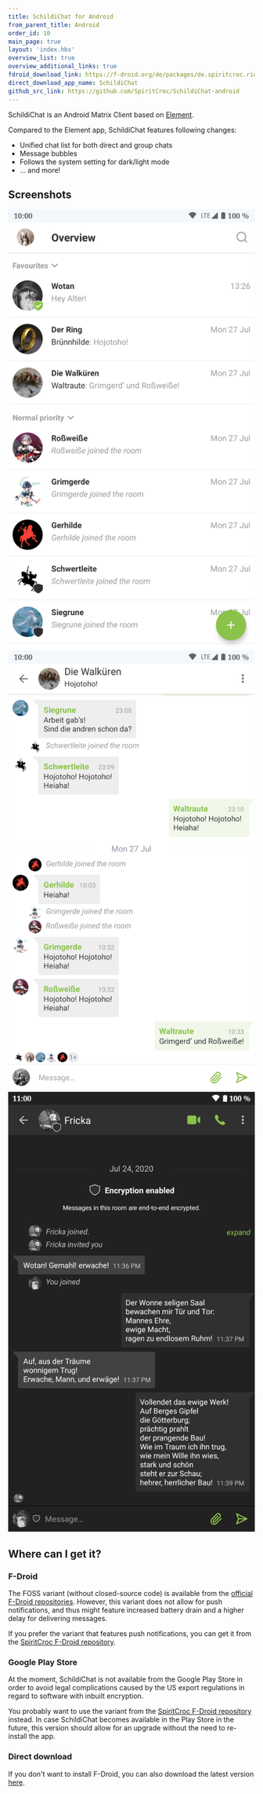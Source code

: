 ```yaml
---
title: SchildiChat for Android
from_parent_title: Android
order_id: 10
main_page: true
layout: 'index.hbs'
overview_list: true
overview_additional_links: true
fdroid_download_link: https://f-droid.org/de/packages/de.spiritcroc.riotx/
direct_download_app_name: SchildiChat
github_src_link: https://github.com/SpiritCroc/SchildiChat-android
---
```


SchildiChat is an Android Matrix Client based on [Element](https://github.com/vector-im/riotX-android).

Compared to the Element app, SchildiChat features following changes:
- Unified chat list for both direct and group chats
- Message bubbles
- Follows the system setting for dark/light mode
- &hellip; and more!


## Screenshots

<div class="screenshot_container">
<!--
<img alt="Screenshot" src="android/1_en-US.png" class="phone_screenshot" onclick="window.open(src, '_self');" />
-->
<img alt="Screenshot" src="img/2_en-US.png" class="phone_screenshot" onclick="window.open(src, '_self');" />
<img alt="Screenshot" src="img/3_en-US.png" class="phone_screenshot" onclick="window.open(src, '_self');" />
<img alt="Screenshot" src="img/4_en-US.png" class="phone_screenshot" onclick="window.open(src, '_self');" />
</div>


## Where can I get it?


### F-Droid

The FOSS variant (without closed-source code) is available from the [official F-Droid repositories](https://f-droid.org/de/packages/de.spiritcroc.riotx/).
However, this variant does not allow for push notifications, and thus might feature increased battery drain and a higher delay for delivering messages.

If you prefer the variant that features push notifications, you can get it from the [SpiritCroc F-Droid repository](install-from-sc_fdroid).


### Google Play Store

At the moment, SchildiChat is not available from the Google Play Store in order to avoid legal complications caused by the US export regulations in regard to software with inbuilt encryption.

You probably want to use the variant from the [SpiritCroc F-Droid repository](install-from-sc-fdroid) instead.
In case SchildiChat becomes available in the Play Store in the future, this version should allow for an upgrade without the need to re-install the app.


### Direct download

If you don't want to install F-Droid, you can also download the latest version [here](https://s2.spiritcroc.de/fdroid/SchildiChat.apk).
